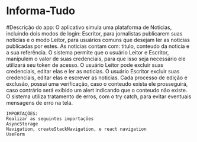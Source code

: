 # Informa-Tudo

#Descrição do app:
    O aplicativo simula uma plataforma de Noticias, incluindo dois modos de login: Escritor, para jornalistas publicarem suas noticias e o modo Leitor, para usuários comuns que    desejam ler as noticias publicadas por estes. As noticias contam com: titulo, conteudo da noticia e a sua referência.
    O sistema permite que o usuário Leitor e Escritor, manipulem o valor de suas credenciais, para que isso seja necessário ele utilizará seu token de acesso.
    O usuário Leitor pode excluir suas credenciais, editar elas e ler as noticias. O usuário Escritor excluir suas credenciais, editar elas e escrever as noticias.
    Cada processo de edição e exclusão, possui uma verificação, caso o conteudo exista ele prosseguirá, caso contrário será exibido um alert indicando que o conteudo não existe.
    O sistema utiliza tratamento de erros, com o try catch, para evitar eventuais mensagens de erro na tela.
    
    IMPORTAÇÕES:
    Realizar as seguintes importações
    AsyncStorage
    Navigation, createStackNavigation, e react navigation
    UseForm
    
